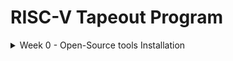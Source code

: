 # RISC-V Tapeout Program
<details>
<summary> Week 0 - Open-Source tools Installation </summary>
  <br>
  <p> In this phase of the program we focus on establishing a robust and efficient development environment. This was accomplished by installing a suite of essential open-source tools to be used for all subsequent Simulation, Synthesis and Physical design. In order to install the open-source tools, it is required to setup Ubuntu in Orcale Virtualbox.
   <h2>Tool includes:-</h2>
  </p>
<ol>
  <li>Yosys</li>
  <li>iverilog</li>
  <li>gtkwave</li>
  <li>magic</li>
  <li>ngspice</li>
  <li>OpenLane</li>
  <li>OpenSTA</li>
# Yosys-Open Synthesis suite
  Yosys (Yosys Open SYnthesis Suite) is a foundational open-source tool for performing digital hardware synthesis. It translates higher-level hardware description languages (HDL), primarily Verilog, into a lower-level, gate-level netlist. 
</details>
